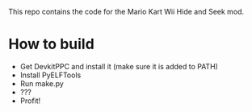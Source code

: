 This repo contains the code for the Mario Kart Wii Hide and Seek mod.

# How to build
* Get DevkitPPC and install it (make sure it is added to PATH)
* Install PyELFTools
* Run make.py
* ???
* Profit!

